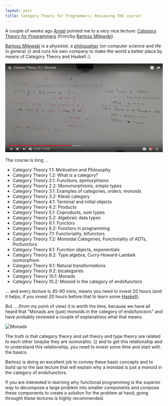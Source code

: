 ```yaml
---
layout: post
title: Category Theory for Programmers: Reviewing THE course!
---
```

A couple of weeks ago [Angel](https://www.linkedin.com/in/angelcervera) pointed me to a very nice lecture: [Category Theory for Programmers](https://www.youtube.com/playlist?list=PLbgaMIhjbmEnaH_LTkxLI7FMa2HsnawM_) (from/by [Bartosz Milewski](https://bartoszmilewski.com/about)).

[Bartosz Milewski](https://www.linkedin.com/in/drbartosz) is a physisist, a [philosopher](https://www.youtube.com/watch?v=HnnyiNKpWR8) (on computer science and life in general :)) and runs his own company to make the world a better place by means of Category Theory and Haskell :).

![Monads](images/2018-04-03-category-theory/monads.png)

The course is long ...

* Category Theory 1.1: Motivation and Philosophy
* Category Theory 1.2: What is a category?
* Category Theory 2.1: Functions, epimorphisms
* Category Theory 2.2: Monomorphisms, simple types
* Category Theory 3.1: Examples of categories, orders, monoids
* Category Theory 3.2: Kleisli category
* Category Theory 4.1: Terminal and initial objects
* Category Theory 4.2: Products
* Category Theory 5.1: Coproducts, sum types
* Category Theory 5.2: Algebraic data types
* Category Theory 6.1: Functors
* Category Theory 6.2: Functors in programming
* Category Theory 7.1: Functoriality, bifunctors
* Category Theory 7.2: Monoidal Categories, Functoriality of ADTs, Profunctors
* Category Theory 8.1: Function objects, exponentials
* Category Theory 8.2: Type algebra, Curry-Howard-Lambek isomorphism
* Category Theory 9.1: Natural transformations
* Category Theory 9.2: bicategories
* Category Theory 10.1: Monads
* Category Theory 10.2: Monoid in the category of endofunctors

... and every lecture is 45-60 mins, means you need to invest 20 hours (and it helps, if you invest 20 hours before that to learn some [Haskell](http://haskellbook.com)).

But ... (from my point of view) it is worth the time, because we have all heard that "Monads are (just) monoids in the category of endofunctors" and have probably reviewed a couple of explanations what that means.

![Monads](https://scalerablog.files.wordpress.com/2015/10/44b0bd758f8ee5c81362923f0d5c8e017c9ddf623925e60c29a4c015b89fbb45.jpg)

The truth is that category theory and set theory and type theory are related to each other (maybe they are isomorphic :)) and to get this relationship and to understand this relationship, you need to invest some time and start with the basics.

Bartosz is doing an excellent job to convey these basic concepts and to build up to the last lecture that will explain why a mondad is just a monoid in the category of endofunctors.

If you are interested in learning why functional programming is the superior way to decompose a large problem into smaller components and compose these components to create a solution for the problem at hand, going throught these lectures is highly recommended.